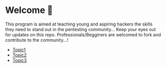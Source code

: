 # Welcome 🚀
This program is aimed at teaching young and aspiring hackers the skills they need to stand out in the pentesting community... Keep your eyes out for updates on this repo. Professionals/Begginers are welcomed to fork and contribute to the community...!

- [Topic1](Day1/README.md)
- [Topic2](Day2/README.md)
- [Topic3](Day3/README.md)
